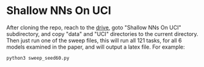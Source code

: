 # Shallow NNs On UCI
After cloning the repo, reach to the [drive](https://drive.google.com/drive/u/1/my-drive), goto "Shallow NNs On UCI" subdirectory, and copy "data" and "UCI" directories to the current directory.
Then just run one of the sweep files, this will run all 121 tasks, for all 6 models examined in the paper, and will output a latex file.
For example:
```
python3 sweep_seed60.py
```

